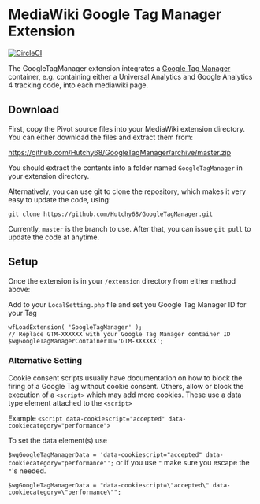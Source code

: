# MediaWiki Google Tag Manager Extension

[![CircleCI](https://circleci.com/gh/Hutchy68/GoogleTagManager.svg?style=shield)](https://circleci.com/gh/Hutchy68/GoogleTagManager)

The GoogleTagManager extension integrates a [Google Tag Manager](https://marketingplatform.google.com/about/tag-manager/) container, e.g. containing either a Universal Analytics and Google Analytics 4 tracking code, into each mediawiki page.

## Download

First, copy the Pivot source files into your MediaWiki extension directory. You can either download the files and extract them from:

https://github.com/Hutchy68/GoogleTagManager/archive/master.zip

You should extract the contents into a folder named `GoogleTagManager` in your extension directory.

Alternatively, you can use git to clone the repository, which makes it very easy to update the code, using:

`git clone https://github.com/Hutchy68/GoogleTagManager.git`

Currently, `master` is the branch to use. After that, you can issue `git pull` to update the code at anytime.

## Setup

Once the extension is in your `/extension` directory from either method above:

Add to your `LocalSetting.php` file and set you Google Tag Manager ID for your Tag
```
wfLoadExtension( 'GoogleTagManager' );
// Replace GTM-XXXXXX with your Google Tag Manager container ID
$wgGoogleTagManagerContainerID='GTM-XXXXXX';
```

### Alternative Setting

Cookie consent scripts usually have documentation on how to block the firing of a Google Tag without cookie consent. Others, allow or block the execution of a `<script>` which may add more cookies. These use a data type element attached to the `<script>`

Example `<script data-cookiescript="accepted" data-cookiecategory="performance">`

To set the data element(s) use 

`$wgGoogleTagManagerData = 'data-cookiescript="accepted" data-cookiecategory="performance"';` or if you use `"` make sure you escape the `"`'s needed.

`$wgGoogleTagManagerData = "data-cookiescript=\"accepted\" data-cookiecategory=\"performance\"";`
